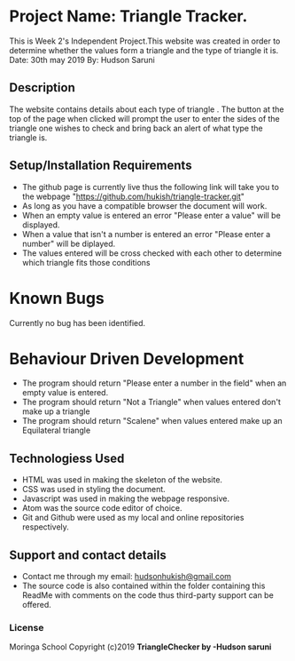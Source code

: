 # Project Name: Triangle Tracker.
 This is Week 2's Independent Project.This website was created in order to determine whether the values form a triangle and the type of triangle it is.
Date: 30th may 2019
By: Hudson Saruni

## Description
The website contains details about each type of triangle .
 The button at the top of the page when clicked will prompt the user to enter the sides of the triangle one wishes to check and bring back an alert of what type the triangle is.

## Setup/Installation Requirements
* The github page is currently live thus the following link will take you to the webpage "https://github.com/hukish/triangle-tracker.git"
* As long as you have a compatible browser the document will work.
* When an empty value is entered an error "Please enter a value" will be displayed.
* When a value that isn't a number is entered an error "Please enter a number" will be diplayed.
* The values entered will be cross checked with each other to determine which triangle fits those conditions

# Known Bugs
Currently no bug has been identified.

# Behaviour Driven Development
* The program should return "Please enter a number in the field" when an empty value is entered.
* The program should return "Not a Triangle" when values entered don't make up a triangle
* The program should return "Scalene" when values entered make up an Equilateral triangle


## Technologiess Used
* HTML was used in making the skeleton of the website.
* CSS was used in styling the document.
* Javascript was used in making the webpage responsive.
* Atom was the source code editor of choice.
* Git and Github were used as my local and online repositories respectively.

## Support and contact details
* Contact me through my email: hudsonhukish@gmail.com
* The source code is also contained within the folder containing this ReadMe with comments on the code thus third-party support can be offered.

### License
Moringa School
Copyright (c)2019 **TriangleChecker by -Hudson saruni**
